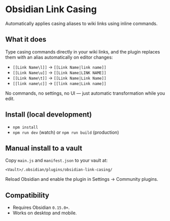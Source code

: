 # Obsidian Link Casing

Automatically applies casing aliases to wiki links using inline commands.

## What it does

Type casing commands directly in your wiki links, and the plugin replaces them with an alias automatically on editor changes:

- `[[Link Name\l]]` → `[[Link Name|link name]]`
- `[[Link Name\u]]` → `[[Link Name|LINK NAME]]`
- `[[Link Name\t]]` → `[[Link Name|Link Name]]`
- `[[link name\c]]` → `[[link name|Link name]]`

No commands, no settings, no UI — just automatic transformation while you edit.

## Install (local development)

- `npm install`
- `npm run dev` (watch) or `npm run build` (production)

## Manual install to a vault

Copy `main.js` and `manifest.json` to your vault at:

`<Vault>/.obsidian/plugins/obsidian-link-casing/`

Reload Obsidian and enable the plugin in Settings → Community plugins.

## Compatibility

- Requires Obsidian `0.15.0+`.
- Works on desktop and mobile.
